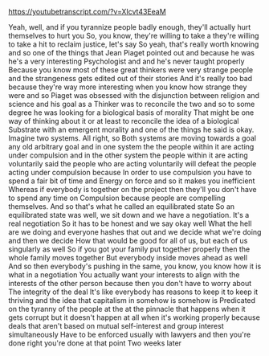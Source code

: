 https://youtubetranscript.com/?v=XIcvt43EeaM

 Yeah, well, and if you tyrannize people badly enough, they'll actually hurt themselves to hurt you So, you know, they're willing to take a they're willing to take a hit to reclaim justice, let's say So yeah, that's really worth knowing and so one of the things that Jean Piaget pointed out and because he was he's a very interesting Psychologist and and he's never taught properly Because you know most of these great thinkers were very strange people and the strangeness gets edited out of their stories And it's really too bad because they're way more interesting when you know how strange they were and so Piaget was obsessed with the disjunction between religion and science and his goal as a Thinker was to reconcile the two and so to some degree he was looking for a biological basis of morality That might be one way of thinking about it or at least to reconcile the idea of a biological Substrate with an emergent morality and one of the things he said is okay. Imagine two systems. All right, so Both systems are moving towards a goal any old arbitrary goal and in one system the the people within it are acting under compulsion and in the other system the people within it are acting voluntarily said the people who are acting voluntarily will defeat the people acting under compulsion because In order to use compulsion you have to spend a fair bit of time and Energy on force and so it makes you inefficient Whereas if everybody is together on the project then they'll you don't have to spend any time on Compulsion because people are compelling themselves. And so that's what he called an equilibrated state So an equilibrated state was well, we sit down and we have a negotiation. It's a real negotiation So it has to be honest and we say okay well What the hell are we doing and everyone hashes that out and we decide what we're doing and then we decide How that would be good for all of us, but each of us singularly as well So if you got your family put together properly then the whole family moves together But everybody inside moves ahead as well And so then everybody's pushing in the same, you know, you know how it is what in a negotiation You actually want your interests to align with the interests of the other person because then you don't have to worry about The integrity of the deal It's like everybody has reasons to keep it to keep it thriving and the idea that capitalism in somehow is somehow is Predicated on the tyranny of the people at the at the pinnacle that happens when it gets corrupt but it doesn't happen at all when it's working properly because deals that aren't based on mutual self-interest and group interest simultaneously Have to be enforced usually with lawyers and then you're done right you're done at that point Two weeks later